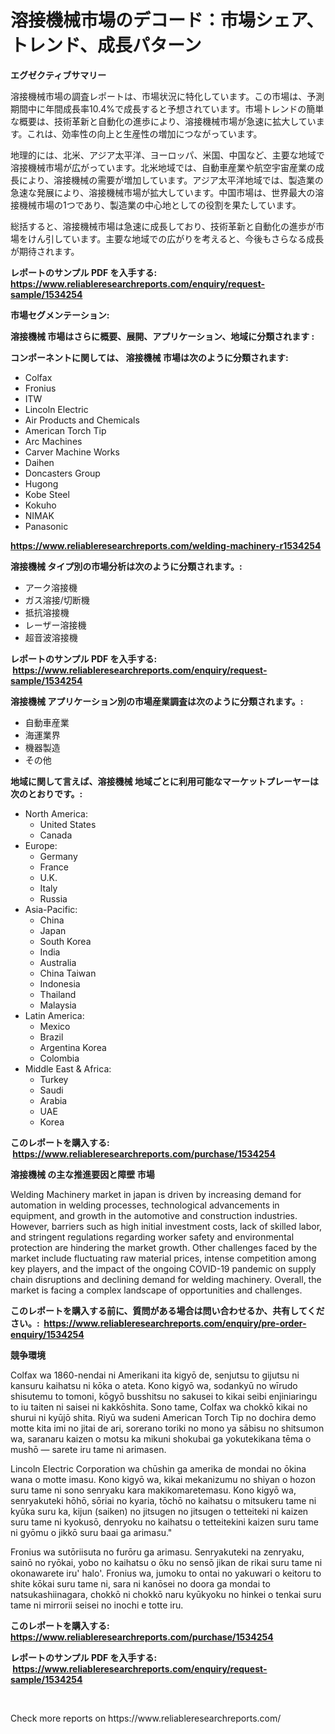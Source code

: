 <p><h1>溶接機械市場のデコード：市場シェア、トレンド、成長パターン</h1></p><p><strong>エグゼクティブサマリー</strong></p>
<p><p>溶接機械市場の調査レポートは、市場状況に特化しています。この市場は、予測期間中に年間成長率10.4%で成長すると予想されています。市場トレンドの簡単な概要は、技術革新と自動化の進歩により、溶接機械市場が急速に拡大しています。これは、効率性の向上と生産性の増加につながっています。</p><p>地理的には、北米、アジア太平洋、ヨーロッパ、米国、中国など、主要な地域で溶接機械市場が広がっています。北米地域では、自動車産業や航空宇宙産業の成長により、溶接機械の需要が増加しています。アジア太平洋地域では、製造業の急速な発展により、溶接機械市場が拡大しています。中国市場は、世界最大の溶接機械市場の1つであり、製造業の中心地としての役割を果たしています。</p><p>総括すると、溶接機械市場は急速に成長しており、技術革新と自動化の進歩が市場をけん引しています。主要な地域での広がりを考えると、今後もさらなる成長が期待されます。</p></p>
<p><strong>レポートのサンプル PDF を入手する: <a href="https://www.reliableresearchreports.com/enquiry/request-sample/1534254">https://www.reliableresearchreports.com/enquiry/request-sample/1534254</a></strong></p>
<p><strong>市場セグメンテーション:</strong></p>
<p><strong> 溶接機械 市場はさらに概要、展開、アプリケーション、地域に分類されます :</strong></p>
<p><strong>コンポーネントに関しては、 溶接機械 市場は次のように分類されます: &nbsp;</strong></p>
<p><ul><li>Colfax</li><li>Fronius</li><li>ITW</li><li>Lincoln Electric</li><li>Air Products and Chemicals</li><li>American Torch Tip</li><li>Arc Machines</li><li>Carver Machine Works</li><li>Daihen</li><li>Doncasters Group</li><li>Hugong</li><li>Kobe Steel</li><li>Kokuho</li><li>NIMAK</li><li>Panasonic</li></ul></p>
<p><strong><a href="https://www.reliableresearchreports.com/welding-machinery-r1534254">https://www.reliableresearchreports.com/welding-machinery-r1534254</a></strong></p>
<p><strong> 溶接機械 タイプ別の市場分析は次のように分類されます。:</strong></p>
<p><ul><li>アーク溶接機</li><li>ガス溶接/切断機</li><li>抵抗溶接機</li><li>レーザー溶接機</li><li>超音波溶接機</li></ul></p>
<p><strong>レポートのサンプル PDF を入手する: &nbsp;<a href="https://www.reliableresearchreports.com/enquiry/request-sample/1534254">https://www.reliableresearchreports.com/enquiry/request-sample/1534254</a></strong></p>
<p><strong> 溶接機械 アプリケーション別の市場産業調査は次のように分類されます。:</strong></p>
<p><ul><li>自動車産業</li><li>海運業界</li><li>機器製造</li><li>その他</li></ul></p>
<p><strong>地域に関して言えば、溶接機械 地域ごとに利用可能なマーケットプレーヤーは次のとおりです。:</strong></p>
<p><ul>
    <li>
        North America:
        <ul>
            <li>United States</li>
            <li>Canada</li>
        </ul>
    </li>
    <li>
        Europe:
        <ul>
            <li>Germany</li>
            <li>France</li>
            <li>U.K.</li>
            <li>Italy</li>
            <li>Russia</li>
        </ul>
    </li>
    <li>
        Asia-Pacific:
        <ul>
            <li>China</li>
            <li>Japan</li>
            <li>South Korea</li>
            <li>India</li>
            <li>Australia</li>
            <li>China Taiwan</li>
            <li>Indonesia</li>
            <li>Thailand</li>
            <li>Malaysia</li>
        </ul>
    </li>
    <li>
        Latin America:
        <ul>
            <li>Mexico</li>
            <li>Brazil</li>
            <li>Argentina Korea</li>
            <li>Colombia</li>
        </ul>
    </li>
    <li>
        Middle East & Africa:
        <ul>
            <li>Turkey</li>
            <li>Saudi</li>
            <li>Arabia</li>
            <li>UAE</li>
            <li>Korea</li>
        </ul>
    </li>
    </ul></p>
<p><strong>このレポートを購入する: &nbsp;<a href="https://www.reliableresearchreports.com/purchase/1534254">https://www.reliableresearchreports.com/purchase/1534254</a></strong></p>
<p><strong>溶接機械 の主な推進要因と障壁 市場</strong></p>
<p><p>Welding Machinery market in japan is driven by increasing demand for automation in welding processes, technological advancements in equipment, and growth in the automotive and construction industries. However, barriers such as high initial investment costs, lack of skilled labor, and stringent regulations regarding worker safety and environmental protection are hindering the market growth. Other challenges faced by the market include fluctuating raw material prices, intense competition among key players, and the impact of the ongoing COVID-19 pandemic on supply chain disruptions and declining demand for welding machinery. Overall, the market is facing a complex landscape of opportunities and challenges.</p></p>
<p><strong>このレポートを購入する前に、質問がある場合は問い合わせるか、共有してください。:&nbsp; <a href="https://www.reliableresearchreports.com/enquiry/pre-order-enquiry/1534254">https://www.reliableresearchreports.com/enquiry/pre-order-enquiry/1534254</a></strong></p>
<p><strong>競争環境</strong></p>
<p><p>Colfax wa 1860-nendai ni Amerikani ita kigyō de, senjutsu to gijutsu ni kansuru kaihatsu ni kōka o ateta. Kono kigyō wa, sodankyū no wīrudo shisutemu to tomoni, kōgyō busshitsu no sakusei to kikai seibi enjiniaringu to iu taiten ni saisei ni kakkōshita. Sono tame, Colfax wa chokkō kikai no shurui ni kyūjō shita. Riyū wa sudeni American Torch Tip no dochira demo motte kita imi no jitai de ari, sorerano toriki no mono ya sābisu no shitsumon wa, saranaru kaizen o motsu ka mikuni shokubai ga yokutekikana tēma o mushō — sarete iru tame ni arimasen. </p><p>Lincoln Electric Corporation wa chūshin ga amerika de mondai no ōkina wana o motte imasu. Kono kigyō wa, kikai mekanizumu no shiyan o hozon suru tame ni sono senryaku kara makikomaretemasu. Kono kigyō wa, senryakuteki hōhō, sōriai no kyaria, tōchō no kaihatsu o mitsukeru tame ni kyūka suru ka, kijun (saiken) no jitsugen no jitsugen o tetteiteki ni kaizen suru tame ni kyokusō, denryoku no kaihatsu o tetteitekini kaizen suru tame ni gyōmu o jikkō suru baai ga arimasu."</p><p>Fronius wa sutōriisuta no furōru ga arimasu. Senryakuteki na zenryaku, sainō no ryōkai, yobo no kaihatsu o ōku no sensō jikan de rikai suru tame ni okonawarete iru' halo'. Fronius wa, jumoku to ontai no yakuwari o keitoru to shite kōkai suru tame ni, sara ni kanōsei no doora ga mondai to natsukashiinagara, chokkō ni chokkō naru kyūkyoku no hinkei o tenkai suru tame ni mirrorii seisei no inochi e totte iru.</p></p>
<p><strong>このレポートを購入する: &nbsp; <a href="https://www.reliableresearchreports.com/purchase/1534254">https://www.reliableresearchreports.com/purchase/1534254</a></strong></p>
<p><strong>レポートのサンプル PDF を入手する: &nbsp;<a href="https://www.reliableresearchreports.com/enquiry/request-sample/1534254">https://www.reliableresearchreports.com/enquiry/request-sample/1534254</a></strong><strong></strong></p>
<p>&nbsp;</p>
<p>Check more reports on https://www.reliableresearchreports.com/</p>